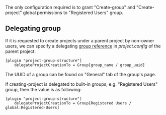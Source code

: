The only configuration required is to grant "Create-group" and "Create-project"
global permissions to "Registered Users" group.

Delegating group
----------------
If it is requested to create projects under a parent project by non-owner users,
we can specify a delegating
[group reference](@URL@Documentation/dev-plugins.html#configuring-groups)
in _project.config_ of the parent project.

```
[plugin "project-group-structure"]
	delegateProjectCreationTo = Group[group_name / group_uuid]
```

The UUID of a group can be found on "General" tab of the group's page.

If creating-project is delegated to built-in groups, e.g. "Registered Users"
group, then the value is as following:

```
[plugin "project-group-structure"]
	delegateProjectCreationTo = Group[Registered Users / global:Registered-Users]
```